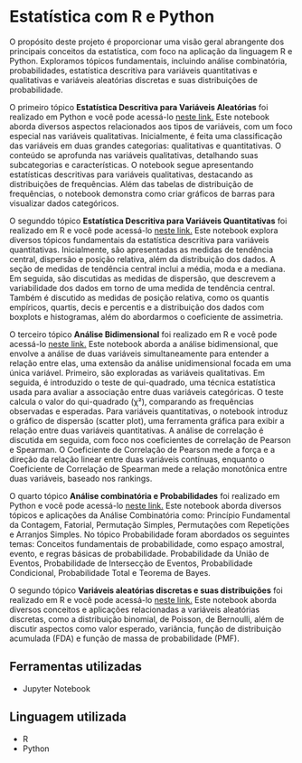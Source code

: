 # Estatística com R e Python

O propósito deste projeto é proporcionar uma visão geral abrangente dos principais conceitos da estatística, com foco na aplicação da linguagem R e Python. 
Exploramos tópicos fundamentais, incluindo análise combinatória, probabilidades, estatística descritiva para variáveis quantitativas e qualitativas e variáveis aleatórias discretas e suas distribuições de probabilidade.

O primeiro tópico **Estatística Descritiva para Variáveis Aleatórias** foi realizado em Python e você pode acessá-lo
[neste link.](https://github.com/leticiadluz/estatistica_com_r_py/blob/main/1_estatistica_descritiva_qualitativas__python.ipynb)
Este notebook aborda diversos aspectos relacionados aos tipos de variáveis, com um foco especial nas variáveis qualitativas. Inicialmente, é feita uma classificação das variáveis em duas grandes categorias: qualitativas e quantitativas. O conteúdo se aprofunda nas variáveis qualitativas, detalhando suas subcategorias e características. O notebook segue apresentando estatísticas descritivas para variáveis qualitativas, destacando as distribuições de frequências. Além das tabelas de distribuição de frequências, o notebook demonstra como criar gráficos de barras para visualizar dados categóricos. 

O segunddo tópico **Estatística Descritiva para Variáveis Quantitativas** foi realizado em R e você pode acessá-lo [neste link.](https://github.com/leticiadluz/estatistica_com_r_py/blob/main/2_estatistica_descritiva_quantitativas_R.ipynb)
Este notebook explora diversos tópicos fundamentais da estatística descritiva para variáveis quantitativas. Inicialmente, são apresentadas as medidas de tendência central, dispersão e posição relativa, além da distribuição dos dados. A seção de medidas de tendência central inclui a média, moda e a mediana. Em seguida, são discutidas as medidas de dispersão, que descrevem a variabilidade dos dados em torno de uma medida de tendência central. Também é discutido as medidas de posição relativa, como os quantis empíricos, quartis, decis e percentis e a distribuição dos dados com boxplots e histogramas, além do abordarmos o coeficiente de assimetria. 

O terceiro tópico **Análise Bidimensional** foi realizado em R e você pode acessá-lo
[neste link.](https://github.com/leticiadluz/estatistica_com_r_py/blob/main/3_analise_bidimensional_R.ipynb)
Este notebook aborda a análise bidimensional, que envolve a análise de duas variáveis simultaneamente para entender a relação entre elas, uma extensão da análise unidimensional focada em uma única variável. Primeiro, são exploradas as variáveis qualitativas. Em seguida, é introduzido o teste de qui-quadrado, uma técnica estatística usada para avaliar a associação entre duas variáveis categóricas. O teste calcula o valor do qui-quadrado (χ²), comparando as frequências observadas e esperadas. Para variáveis quantitativas, o notebook introduz o gráfico de dispersão (scatter plot), uma ferramenta gráfica para exibir a relação entre duas variáveis quantitativas. A análise de correlação é discutida em seguida, com foco nos coeficientes de correlação de Pearson e Spearman. O Coeficiente de Correlação de Pearson mede a força e a direção da relação linear entre duas variáveis contínuas, enquanto o Coeficiente de Correlação de Spearman mede a relação monotônica entre duas variáveis, baseado nos rankings. 

O quarto tópico **Análise combinatória e Probabilidades** foi realizado em Python e você pode acessá-lo
[neste link.](https://github.com/leticiadluz/estatistica_com_r_py/blob/main/4_analise_combinatoria_probabilidade_python.ipynb)
Este notebook aborda diversos tópicos e aplicações da Análise Combinatória como: Princípio Fundamental da Contagem, Fatorial, Permutação Simples, Permutações com Repetições e 
Arranjos Simples. 
No tópico Probabilidade foram abordados os seguintes temas: Conceitos fundamentais de probabilidade, como espaço amostral, evento, e regras básicas de probabilidade.
Probabilidade da União de Eventos, Probabilidade de Intersecção de Eventos, Probabilidade Condicional, Probabilidade Total e Teorema de Bayes.

O segundo tópico **Variáveis aleatórias discretas e suas distribuições** foi realizado em R e você pode acessá-lo
[neste link.](https://github.com/leticiadluz/estatistica_com_r_py/blob/main/variaveis_aleatorias_discretas_distribuicoes_R.ipynb)
Este notebook aborda diversos conceitos e aplicações relacionadas a variáveis aleatórias discretas, como a distribuição binomial, de Poisson, de Bernoulli, além de discutir aspectos como valor esperado, variância, função de distribuição acumulada (FDA) e função de massa de probabilidade (PMF).


## Ferramentas utilizadas

* Jupyter Notebook

## Linguagem utilizada

* R
* Python
